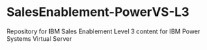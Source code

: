 # SalesEnablement-PowerVS-L3
Repository for IBM Sales Enablement Level 3 content for IBM Power Systems Virtual Server

